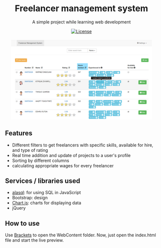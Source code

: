 <div align="center">

  <h1>Freelancer management system</h1>
  <p>A simple project while learning web development</p>
  <a href="https://manparvesh.mit-license.org/"><img src="https://img.shields.io/badge/license-MIT-blue.svg" alt="License"></a> 
  
</div>
<div align="center" style="margin: 20px">
  <img src="https://github.com/manparvesh/FMS/raw/master/screenshot.png">
</div>

## Features
 - Different filters to get freelancers with specific skills, available for hire, and type of rating
 - Real time addition and update of projects to a user's profile
 - Sorting by different columns
 - calculating appropriate wages for every freelancer

## Services / libraries used
 - [alasql](https://github.com/agershun/alasql): for using SQL in JavaScript
 - Bootstrap: design
 - [Chart.js](http://www.chartjs.org/): charts for displaying data
 - jQuery

## How to use
Use [Brackets](http://brackets.io/) to open the WebContent folder. Now, just open the index.html file and start the live preview.
